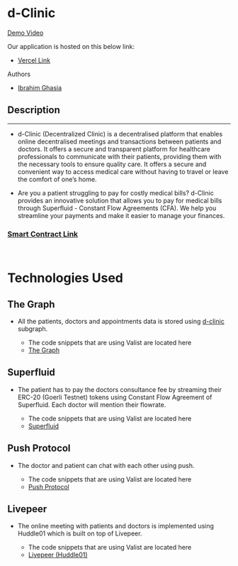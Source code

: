 # d-Clinic

<a href="https://www.youtube.com/watch?v=EHX3FIwhm6o">Demo Video</a>

Our application is hosted on this below link:

- <a href="https://d-clinic.vercel.app/">Vercel Link</a>

Authors

- <a href="https://github.com/IbrahimGhasia">Ibrahim Ghasia</a>

## Description

---

- d-Clinic (Decentralized Clinic) is a decentralised platform that enables online decentralised meetings and transactions between patients and doctors. It offers a secure and transparent platform for healthcare professionals to communicate with their patients, providing them with the necessary tools to ensure quality care. It offers a secure and convenient way to access medical care without having to travel or leave the comfort of one’s home.

- Are you a patient struggling to pay for costly medical bills? d-Clinic provides an innovative solution that allows you to pay for medical bills through Superfluid - Constant Flow Agreements (CFA). We help you streamline your payments and make it easier to manage your finances.

### <a href="https://goerli.etherscan.io/address/0x02d22FdE6321090DF8d0cDac76DF4870BFeb6107#code">Smart Contract Link</a>

<br>

# Technologies Used

## The Graph

- All the patients, doctors and appointments data is stored using <a href="https://thegraph.com/studio/subgraph/d-clinic/"> d-clinic </a> subgraph.

  - The code snippets that are using Valist are located here
  - <a href="https://github.com/IbrahimGhasia/d-clinic/blob/5c4767e919fd017619f3a503fe331a852c1c7adb/components/PatientDashboard.tsx#L7-L16">The Graph</a>

## Superfluid

- The patient has to pay the doctors consultance fee by streaming their ERC-20 (Goerli Testnet) tokens using Constant Flow Agreement of Superfluid. Each doctor will mention their flowrate.

  - The code snippets that are using Valist are located here
  - <a href="https://github.com/IbrahimGhasia/d-clinic/blob/5c4767e919fd017619f3a503fe331a852c1c7adb/hooks/useSuperFluid.js#L16-L46">Superfluid</a>

## Push Protocol

- The doctor and patient can chat with each other using push.

  - The code snippets that are using Valist are located here
  - <a href="https://github.com/IbrahimGhasia/d-clinic/blob/5c4767e919fd017619f3a503fe331a852c1c7adb/components/AppointmentCardPatient.tsx#L221-L226">Push Protocol</a>

## Livepeer

- The online meeting with patients and doctors is implemented using Huddle01 which is built on top of Livepeer.

  - The code snippets that are using Valist are located here
  - <a href="https://github.com/IbrahimGhasia/d-clinic/blob/5c4767e919fd017619f3a503fe331a852c1c7adb/components/HuddleMeeting.tsx#L7-L20">Livepeer (Huddle01)</a>
